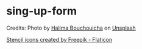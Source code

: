 # sing-up-form

Credits:
Photo by <a href="https://unsplash.com/@halimaart?utm_source=unsplash&utm_medium=referral&utm_content=creditCopyText">Halima Bouchouicha</a> on <a href="https://unsplash.com/photos/tFb0S3RoVEs?utm_source=unsplash&utm_medium=referral&utm_content=creditCopyText">Unsplash</a>

<a href="https://www.flaticon.com/free-icons/stencil" title="stencil icons">Stencil icons created by Freepik - Flaticon</a>